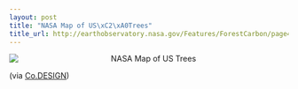 ```yaml
--- 
layout: post
title: "NASA Map of US\xC2\xA0Trees"
title_url: http://earthobservatory.nasa.gov/Features/ForestCarbon/page4.php
---
```


<p style="text-align:center;">
  <img title="nasa-map-of-us-trees" src="http://images.nateirwin.net/nasa-map-of-us-trees.jpeg" alt="NASA Map of US Trees" style="display:block;margin:0 auto;">
</p>

(via [Co.DESIGN](http://www.fastcodesign.com/1669125/nasa-creates-insanely-high-res-map-of-americas-trees-and-offers-a-lesson-in-information-desi))